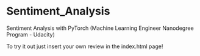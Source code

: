 # Sentiment_Analysis
Sentiment Analysis with PyTorch (Machine Learning Engineer Nanodegree Program - Udacity)

To try it out just insert your own review in the index.html page!
